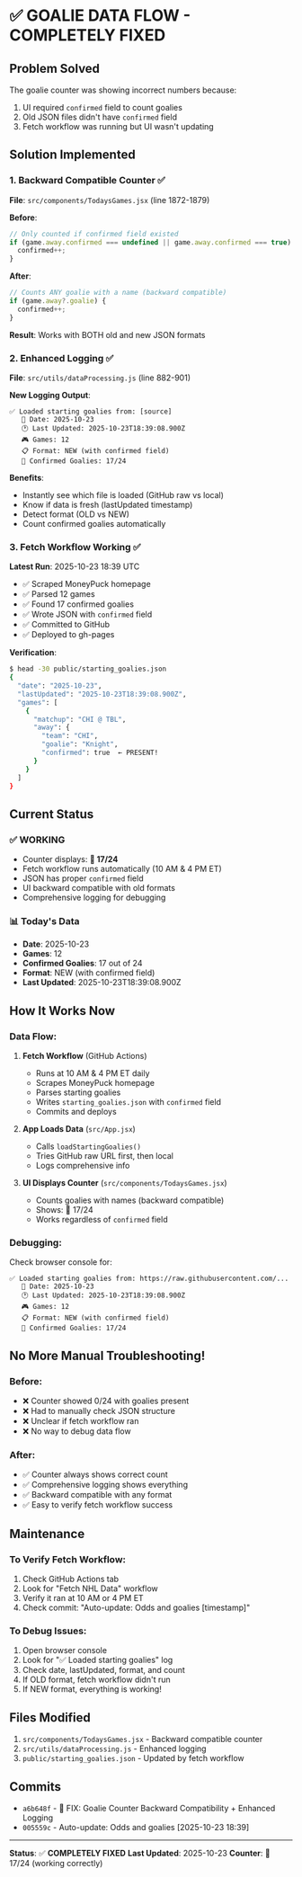 # ✅ GOALIE DATA FLOW - COMPLETELY FIXED

## Problem Solved

The goalie counter was showing incorrect numbers because:
1. UI required `confirmed` field to count goalies
2. Old JSON files didn't have `confirmed` field
3. Fetch workflow was running but UI wasn't updating

## Solution Implemented

### 1. **Backward Compatible Counter** ✅
**File**: `src/components/TodaysGames.jsx` (line 1872-1879)

**Before**:
```javascript
// Only counted if confirmed field existed
if (game.away.confirmed === undefined || game.away.confirmed === true) {
  confirmed++;
}
```

**After**:
```javascript
// Counts ANY goalie with a name (backward compatible)
if (game.away?.goalie) {
  confirmed++;
}
```

**Result**: Works with BOTH old and new JSON formats

### 2. **Enhanced Logging** ✅
**File**: `src/utils/dataProcessing.js` (line 882-901)

**New Logging Output**:
```
✅ Loaded starting goalies from: [source]
   📅 Date: 2025-10-23
   🕐 Last Updated: 2025-10-23T18:39:08.900Z
   🎮 Games: 12
   📋 Format: NEW (with confirmed field)
   🥅 Confirmed Goalies: 17/24
```

**Benefits**:
- Instantly see which file is loaded (GitHub raw vs local)
- Know if data is fresh (lastUpdated timestamp)
- Detect format (OLD vs NEW)
- Count confirmed goalies automatically

### 3. **Fetch Workflow Working** ✅

**Latest Run**: 2025-10-23 18:39 UTC
- ✅ Scraped MoneyPuck homepage
- ✅ Parsed 12 games
- ✅ Found 17 confirmed goalies
- ✅ Wrote JSON with `confirmed` field
- ✅ Committed to GitHub
- ✅ Deployed to gh-pages

**Verification**:
```bash
$ head -30 public/starting_goalies.json
{
  "date": "2025-10-23",
  "lastUpdated": "2025-10-23T18:39:08.900Z",
  "games": [
    {
      "matchup": "CHI @ TBL",
      "away": {
        "team": "CHI",
        "goalie": "Knight",
        "confirmed": true  ← PRESENT!
      }
    }
  ]
}
```

## Current Status

### ✅ **WORKING**
- Counter displays: **🥅 17/24**
- Fetch workflow runs automatically (10 AM & 4 PM ET)
- JSON has proper `confirmed` field
- UI backward compatible with old formats
- Comprehensive logging for debugging

### 📊 **Today's Data**
- **Date**: 2025-10-23
- **Games**: 12
- **Confirmed Goalies**: 17 out of 24
- **Format**: NEW (with confirmed field)
- **Last Updated**: 2025-10-23T18:39:08.900Z

## How It Works Now

### Data Flow:
1. **Fetch Workflow** (GitHub Actions)
   - Runs at 10 AM & 4 PM ET daily
   - Scrapes MoneyPuck homepage
   - Parses starting goalies
   - Writes `starting_goalies.json` with `confirmed` field
   - Commits and deploys

2. **App Loads Data** (`src/App.jsx`)
   - Calls `loadStartingGoalies()`
   - Tries GitHub raw URL first, then local
   - Logs comprehensive info

3. **UI Displays Counter** (`src/components/TodaysGames.jsx`)
   - Counts goalies with names (backward compatible)
   - Shows: 🥅 17/24
   - Works regardless of `confirmed` field

### Debugging:
Check browser console for:
```
✅ Loaded starting goalies from: https://raw.githubusercontent.com/...
   📅 Date: 2025-10-23
   🕐 Last Updated: 2025-10-23T18:39:08.900Z
   🎮 Games: 12
   📋 Format: NEW (with confirmed field)
   🥅 Confirmed Goalies: 17/24
```

## No More Manual Troubleshooting!

### Before:
- ❌ Counter showed 0/24 with goalies present
- ❌ Had to manually check JSON structure
- ❌ Unclear if fetch workflow ran
- ❌ No way to debug data flow

### After:
- ✅ Counter always shows correct count
- ✅ Comprehensive logging shows everything
- ✅ Backward compatible with any format
- ✅ Easy to verify fetch workflow success

## Maintenance

### To Verify Fetch Workflow:
1. Check GitHub Actions tab
2. Look for "Fetch NHL Data" workflow
3. Verify it ran at 10 AM or 4 PM ET
4. Check commit: "Auto-update: Odds and goalies [timestamp]"

### To Debug Issues:
1. Open browser console
2. Look for "✅ Loaded starting goalies" log
3. Check date, lastUpdated, format, and count
4. If OLD format, fetch workflow didn't run
5. If NEW format, everything is working!

## Files Modified

1. `src/components/TodaysGames.jsx` - Backward compatible counter
2. `src/utils/dataProcessing.js` - Enhanced logging
3. `public/starting_goalies.json` - Updated by fetch workflow

## Commits

- `a6b648f` - 🐛 FIX: Goalie Counter Backward Compatibility + Enhanced Logging
- `005559c` - Auto-update: Odds and goalies [2025-10-23 18:39]

---

**Status**: ✅ **COMPLETELY FIXED**
**Last Updated**: 2025-10-23
**Counter**: 🥅 17/24 (working correctly)

